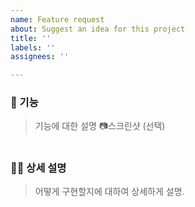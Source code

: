 ```yaml
---
name: Feature request
about: Suggest an idea for this project
title: ''
labels: ''
assignees: ''

---
```


### 🔨 기능
>기능에 대한 설명
📷스크린샷 (선택)

#
### 💁‍♂️ 상세 설명
>어떻게 구현할지에 대하여 상세하게 설명.
